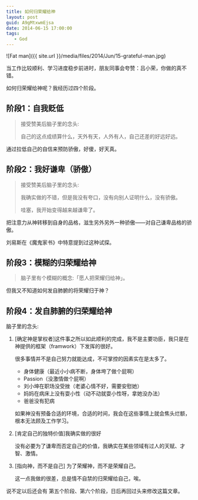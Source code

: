 ```yaml
---
title: 如何归荣耀给神
layout: post
guid: A9gMtxwmEjsa
date: 2014-06-15 17:00:00
tags:
   - God
---
```


![Fat man]({{ site.url }}/media/files/2014/Jun/15-grateful-man.jpg)

当工作比较顺利、学习进度稳步前进时，朋友同事会夸赞：吕小荣，你做的真不错。

如何归荣耀给神呢？我经历过四个阶段。

## 阶段1：自我贬低

> 接受赞美后脑子里的念头:
>    
> 自己的这点成绩算什么，天外有天，人外有人，自己还差的好远好远。

通过拉低自己的自信来预防骄傲，好傻，好天真。

## 阶段2：我好谦卑（骄傲）

> 接受赞美后脑子里的念头: 
>
> 我确实做的不错，但是我没有夸口，没有向别人证明什么，没有骄傲。 
> 
> 哇塞，我开始变得越来越谦卑了。

把注意力从神转移到自身的品格，滋生另外另外一种骄傲——对自己谦卑品格的骄傲。

刘易斯在《魔鬼家书》中特意提到过这种试探。

## 阶段3：模糊的归荣耀给神

> 脑子里有个模糊的概念:「愿人把荣耀归给神」。

但我又不知道如何发自肺腑的将荣耀归于神？

## 阶段4：发自肺腑的归荣耀给神

脑子里的念头:

1. [确定神是掌权者]这件事之所以如此顺利的完成，我不是主要功臣，我只是在神提供的框架（framwork）下发挥的很好。

    很多事情并不是自己努力就能达成，不可掌控的因素实在是太多了。
    * 身体健康（最近小小病不断，身体垮了做个屁啊）
    * Passion（没激情做个屁啊）
    * 刘小坤在职场没受挫（老婆心情不好，需要安慰她）    
    * 妈妈在病床上没有耍小性（动不动就耍小性呀，拿她没办法）
    * 爸爸没有犯病

    如果神没有预备合适的环境，合适的时间，我会在这些事情上就会焦头烂额，根本无法顾及工作学习。

2. [肯定自己的独特价值]我确实做的很好

    没有必要为了谦卑而否定自己的价值，我确实在某些领域有过人的天赋、才智、激情。


3. [指向神，而不是自己] 为了荣耀神，而不是荣耀自己。

   这一点我做的很差，总是情不自禁的归荣耀给自己，唉。
   
   
说不定以后还会有 第五个阶段、第六个阶段，日后再回过头来修改这篇文章。